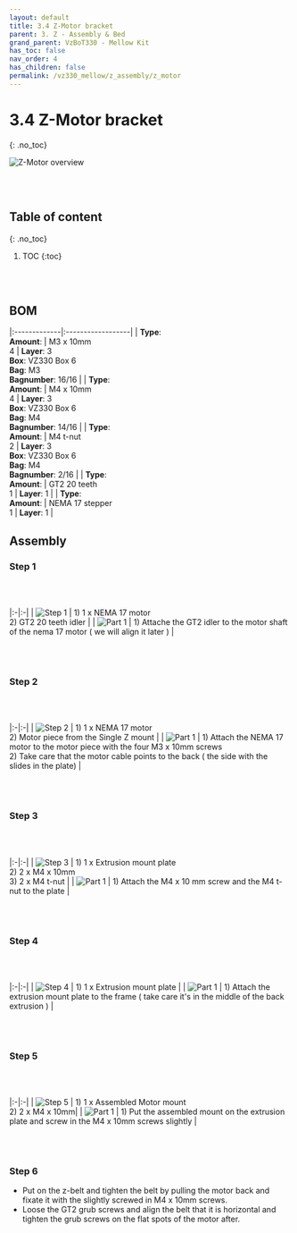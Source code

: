```yaml
---
layout: default
title: 3.4 Z-Motor bracket
parent: 3. Z - Assembly & Bed
grand_parent: VzBoT330 - Mellow Kit
has_toc: false
nav_order: 4
has_children: false
permalink: /vz330_mellow/z_assembly/z_motor
---
```


# 3.4 Z-Motor bracket
{: .no_toc}

![Z-Motor overview](../../assets/images/manual/vz330_mellow/z_assembly/z_motor/overview.png)

<br>
<br>

## Table of content
{: .no_toc}

1. TOC
{:toc}

<br>
<br>

## BOM

|:-------------|:------------------|
| **Type**: <br> **Amount**: | M3 x 10mm <br> 4 | **Layer**: 3 <br> **Box**: VZ330 Box 6 <br> **Bag**: M3 <br> **Bagnumber**: 16/16 |
| **Type**: <br> **Amount**: | M4 x 10mm <br> 4 | **Layer**: 3 <br> **Box**: VZ330 Box 6 <br> **Bag**: M4 <br> **Bagnumber**: 14/16 |
| **Type**: <br> **Amount**: | M4 t-nut <br> 2 | **Layer**: 3 <br> **Box**: VZ330 Box 6 <br> **Bag**: M4 <br> **Bagnumber**: 2/16 |
| **Type**: <br> **Amount**: | GT2 20 teeth <br> 1 | **Layer**: 1 |
| **Type**: <br> **Amount**: | NEMA 17 stepper <br> 1 | **Layer**: 1 |

## Assembly

### Step 1

<br>
<br>

|:-|:-|
| ![Step 1](../../assets/images/manual/vz330_mellow/z_assembly/z_motor/step1.png) | 1) 1 x NEMA 17 motor <br> 2) GT2 20 teeth idler |
| ![Part 1](../../assets/images/manual/vz330_mellow/z_assembly/z_motor/step1_part1.png) | 1) Attache the GT2 idler to the motor shaft of the nema 17 motor ( we will align it later ) |

<br>
<br>

### Step 2

<br>
<br>

|:-|:-|
| ![Step 2](../../assets/images/manual/vz330_mellow/z_assembly/z_motor/step2.png) | 1) 1 x NEMA 17 motor <br> 2) Motor piece from the Single Z mount |
| ![Part 1](../../assets/images/manual/vz330_mellow/z_assembly/z_motor/step2_part1.png) | 1) Attach the NEMA 17 motor to the motor piece with the four M3 x 10mm screws <br> 2) Take care that the motor cable points to the back ( the side with the slides in the plate) |

<br>
<br>

### Step 3

<br>
<br>

|:-|:-|
| ![Step 3](../../assets/images/manual/vz330_mellow/z_assembly/z_motor/step1.png) | 1) 1 x Extrusion mount plate <br> 2) 2 x M4 x 10mm <br> 3) 2 x M4 t-nut |
| ![Part 1](../../assets/images/manual/vz330_mellow/z_assembly/z_motor/step1_part1.png) | 1) Attach the M4 x 10 mm screw and the M4 t-nut to the plate |

<br>
<br>

### Step 4

<br>
<br>

|:-|:-|
| ![Step 4](../../assets/images/manual/vz330_mellow/z_assembly/z_motor/step1.png) | 1) 1 x Extrusion mount plate |
| ![Part 1](../../assets/images/manual/vz330_mellow/z_assembly/z_motor/step1_part1.png) | 1) Attach the extrusion mount plate to the frame ( take care it's in the middle of the back extrusion ) |

<br>
<br>

### Step 5

<br>
<br>

|:-|:-|
| ![Step 5](../../assets/images/manual/vz330_mellow/z_assembly/z_motor/step1.png) | 1) 1 x Assembled Motor mount <br> 2) 2 x M4 x 10mm|
| ![Part 1](../../assets/images/manual/vz330_mellow/z_assembly/z_motor/step1_part1.png) | 1) Put the assembled mount on the extrusion plate and screw in the M4 x 10mm screws slightly |

<br>
<br>

### Step 6

- Put on the z-belt and tighten the belt by pulling the motor back and fixate it with the slightly screwed in M4 x 10mm screws.
- Loose the GT2 grub screws and align the belt that it is horizontal and tighten the grub screws on the flat spots of the motor after.